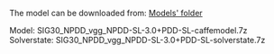The model can be downloaded from: [Models' folder](https://drive.google.com/open?id=1Amp9jJSu32tZ_DHe_ljziGzC-fE42Pfg)

Model: SIG30_NPDD_vgg_NPDD-SL-3.0+PDD-SL-caffemodel.7z<br>
Solverstate: SIG30_NPDD_vgg_NPDD-SL-3.0+PDD-SL-solverstate.7z
